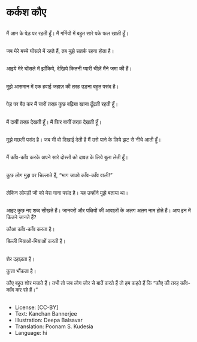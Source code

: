 # कर्कश कौए

##
मैं आम के पेड़ पर रहती हूँ। मैं गर्मियों में बहुत सारे पके फल खाती हूँ।

##
जब मेरे बच्चे घोंसले में रहते हैं, तब मुझे सतर्क रहना होता है।

##
आइये मेरे घोंसले में झाँकिये, देखिये कितनी प्यारी चीज़ें मैंने जमा की हैं।

##
मुझे आसमान में एक हवाई जहाज़ की तरह उड़ना बहुत पसंद है।

##
पेड़ पर बैठ कर मैं चारों तरफ़ कुछ बढ़िया खाना ढूँढती रहती हूँ।

##
मैं दायीं तरफ़ देखती हूँ। मैं फिर बायीं तरफ़ देखती हूँ।

##
मुझे मछली पसंद है। जब भी वो दिखाई देती है मैं उसे पाने के लिये झट से नीचे आती हूँ।

##
मैं काँव-काँव करके अपने सारे दोस्तों को दावत के लिये बुला लेती हूँ।

##
कुछ लोग मुझ पर चिल्लाते हैं, “भाग जाओ काँव-काँव वाली!”

##
लेकिन लोमड़ी जी को मेरा गाना पसंद है। यह उन्होंने मुझे बताया था।

##
आइए कुछ नए शब्द सीखते हैं।  जानवरों और पक्षियों की आवाज़ों के अलग अलग नाम होते हैं। आप इन में कितने जानते हैं?

कौआ काँव-काँव करता है।

बिल्ली मियाओं-मियाओं करती है।

##
शेर दहाड़ता है।

कुत्ता भौंकता है।

कौए बहुत शोर मचाते हैं। तभी तो जब लोग ज़ोर से बातें करते हैं तो हम कहते हैं कि “कौए की तरह काँव-काँव कर रहे हैं।”

##
* License: [CC-BY]
* Text: Kanchan Bannerjee
* Illustration: Deepa Balsavar
* Translation: Poonam S. Kudesia
* Language: hi
